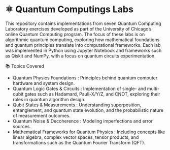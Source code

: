 # ⚛️ Quantum Computings Labs

This repository contains implementations from seven Quantum Computing Laboratory exercises developed as part of the University of Chicago’s online Quantum Computing program.
The focus of these labs is on algorithmic quantum computing, exploring how mathematical foundations and quantum principles translate into computational frameworks.
Each lab was implemented in Python using Jupyter Notebook and frameworks such as Qiskit and NumPy, with a focus on quantum circuits experimentation.

📚 Topics Covered
- Quantum Physics Foundations : Principles behind quantum computer hardware and system design.
- Quantum Logic Gates & Circuits : Implementation of single- and multi-qubit gates such as Hadamard, Pauli-X/Y/Z, and CNOT, exploring their roles in quantum algorithm design.
- Qubit States & Measurements : Understanding superposition, entanglement, and quantum state evolution, and the probabilistic nature of measurement outcomes.
- Quantum Noise & Decoherence : Modeling imperfections and error sources.
- Mathematical Frameworks for Quantum Physics : Including concepts like linear algebra, complex vector spaces, tensor products, and transformations such as the Quantum Fourier Transform (QFT).
